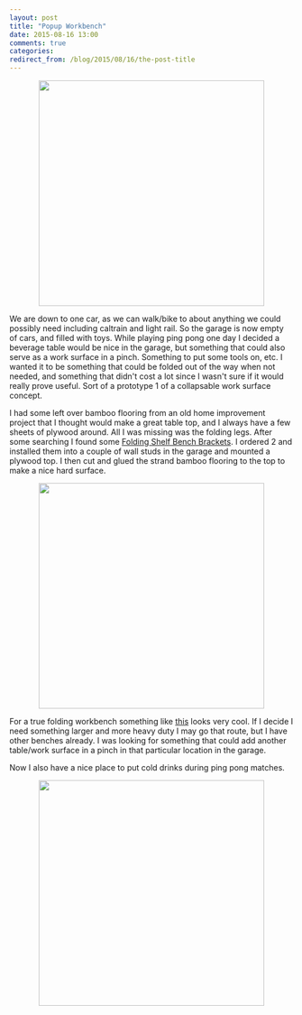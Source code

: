 ```yaml
---
layout: post
title: "Popup Workbench"
date: 2015-08-16 13:00
comments: true
categories:
redirect_from: /blog/2015/08/16/the-post-title
---
```


<img src="//s3.amazonaws.com/rwx-blog/popup_workbench1.JPG"  style="height: 400px; display: block; margin: auto;">

We are down to one car, as we can walk/bike to about anything we could possibly need including caltrain and light rail. So the garage is now empty of cars, and filled with toys. While playing ping pong one day I decided a beverage table would be nice in the garage, but something that could also serve as a work surface in a pinch. Something to put some tools on, etc. I wanted it to be something that could be folded out of the way when not needed, and something that didn't cost a lot since I wasn't sure if it would really prove useful. Sort of a prototype 1 of a collapsable work surface concept.

I had some left over bamboo flooring from an old home improvement project that I thought would make a great table top, and I always have a few sheets of plywood around. All I was missing was the folding legs. After some searching I found some <a href="http://www.amazon.com/gp/product/B00LGBZC4G" target="_blank">Folding Shelf Bench Brackets</a>. I ordered 2 and installed them into a couple of wall studs in the garage and mounted a plywood top. I then cut and glued the strand bamboo flooring to the top to make a nice hard surface. 

<img src="//s3.amazonaws.com/rwx-blog/popup_workbench2.JPG"  style="height: 400px; display: block; margin: auto;">

For a true folding workbench something like <a href="http://goo.gl/lXKgtQ" target="_blank">this</a> looks very cool. If I decide I need something larger and more heavy duty I may go that route, but I have other benches already. I was looking for something that could add another table/work surface in a pinch in that particular location in the garage.

Now I also have a nice place to put cold drinks during ping pong matches. 

<img src="//s3.amazonaws.com/rwx-blog/popup_workbench3.JPG"  style="height: 400px; display: block; margin: auto;">
